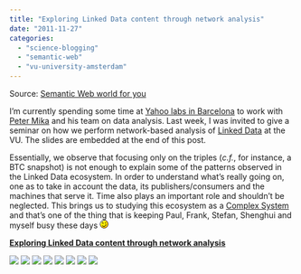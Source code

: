 ```yaml
---
title: "Exploring Linked Data content through network analysis"
date: "2011-11-27"
categories: 
  - "science-blogging"
  - "semantic-web"
  - "vu-university-amsterdam"
---
```


Source: [Semantic Web world for you](http://semweb4u.wordpress.com/feed/)

I’m currently spending some time at [Yahoo labs in Barcelona](http://labs.yahoo.com/Yahoo_Labs_Barcelona) to work with [Peter Mika](http://research.yahoo.com/Peter_Mika) and his team on data analysis. Last week, I was invited to give a seminar on how we perform network-based analysis of [Linked Data](http://linkeddata.org/ "Linked Data") at the VU. The slides are embedded at the end of this post.

Essentially, we observe that focusing only on the triples (_c.f._, for instance, a BTC snapshot) is not enough to explain some of the patterns observed in the Linked Data ecosystem. In order to understand what’s really going on, one as to take in account the data, its publishers/consumers and the machines that serve it. Time also plays an important role and shouldn’t be neglected. This brings us to studying this ecosystem as a [Complex System](http://en.wikipedia.org/wiki/Complex_system "Complex system") and that’s one of the thing that is keeping Paul, Frank, Stefan, Shenghui and myself busy these days ![;-)](images/icon_wink.gif)

**[Exploring Linked Data content through network analysis](http://www.slideshare.net/cgueret/exploring-linked-data-content-through-network-analysis "Exploring Linked Data content through network analysis")**

  
[![](http://feeds.wordpress.com/1.0/comments/semweb4u.wordpress.com/347/)](http://feeds.wordpress.com/1.0/gocomments/semweb4u.wordpress.com/347/) [![](http://feeds.wordpress.com/1.0/delicious/semweb4u.wordpress.com/347/)](http://feeds.wordpress.com/1.0/godelicious/semweb4u.wordpress.com/347/) [![](http://feeds.wordpress.com/1.0/facebook/semweb4u.wordpress.com/347/)](http://feeds.wordpress.com/1.0/gofacebook/semweb4u.wordpress.com/347/) [![](http://feeds.wordpress.com/1.0/twitter/semweb4u.wordpress.com/347/)](http://feeds.wordpress.com/1.0/gotwitter/semweb4u.wordpress.com/347/) [![](http://feeds.wordpress.com/1.0/stumble/semweb4u.wordpress.com/347/)](http://feeds.wordpress.com/1.0/gostumble/semweb4u.wordpress.com/347/) [![](http://feeds.wordpress.com/1.0/digg/semweb4u.wordpress.com/347/)](http://feeds.wordpress.com/1.0/godigg/semweb4u.wordpress.com/347/) [![](http://feeds.wordpress.com/1.0/reddit/semweb4u.wordpress.com/347/)](http://feeds.wordpress.com/1.0/goreddit/semweb4u.wordpress.com/347/) ![](http://stats.wordpress.com/b.gif?host=semweb4u.wordpress.com&blog=18410093&post=347&subd=semweb4u&ref=&feed=1)
